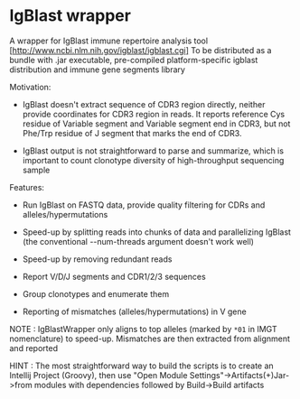   IgBlast wrapper  
==================

A wrapper for IgBlast immune repertoire analysis tool [http://www.ncbi.nlm.nih.gov/igblast/igblast.cgi]
To be distributed as a bundle with .jar executable, pre-compiled platform-specific igblast distribution and immune gene segments library

Motivation:

- IgBlast doesn't extract sequence of CDR3 region directly, neither provide coordinates for CDR3 region in reads. It reports reference Cys residue of Variable segment and Variable segment end in CDR3, but not Phe/Trp residue of J segment that marks the end of CDR3.

- IgBlast output is not straightforward to parse and summarize, which is important to count clonotype diversity of high-throughput sequencing sample

Features:

- Run IgBlast on FASTQ data, provide quality filtering for CDRs and alleles/hypermutations

- Speed-up by splitting reads into chunks of data and parallelizing IgBlast (the conventional --num-threads argument doesn't work well)

- Speed-up by removing redundant reads

- Report V/D/J segments and CDR1/2/3 sequences

- Group clonotypes and enumerate them

- Reporting of mismatches (alleles/hypermutations) in V gene

NOTE
: IgBlastWrapper only aligns to top alleles (marked by ```*01``` in IMGT nomenclature) to speed-up. Mismatches are then extracted from alignment and reported
 
HINT
: The most straightforward way to build the scripts is to create an Intellij Project (Groovy), then use "Open Module Settings"->Artifacts(+)Jar->from modules with dependencies followed by Build->Build artifacts  